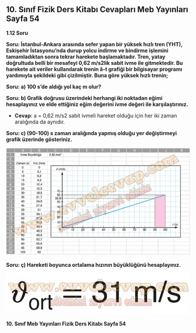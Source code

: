 ## 10. Sınıf Fizik Ders Kitabı Cevapları Meb Yayınları Sayfa 54

**1.12 Soru**

**Soru: İstanbul-Ankara arasında sefer yapan bir yüksek hızlı tren (YHT), Eskişehir İstasyonu’nda durup yolcu indirme ve bindirme işlemini tamamladıktan sonra tekrar harekete başlamaktadır. Tren, yatay doğrultuda belli bir mesafeyi 0,62 m/s2lik sabit ivme ile gitmektedir. Bu harekete ait veriler kullanılarak trenin â-t grafiği bir bilgisayar programı yardımıyla şekildeki gibi çizilmiştir. Buna göre yüksek hızlı trenin;**

**Soru: a) 100 s’de aldığı yol kaç m olur?**

**Soru: b) Grafik doğrusu üzerindeki herhangi iki noktadan eğimi hesaplayınız ve elde ettiğiniz eğim değerini ivme değeri ile karşılaştırınız.**

* **Cevap**: a = 0,62 m/s2 sabit ivmeli hareket olduğu için her iki zaman aralığında da aynıdır.

**Soru: c) (90-100) s zaman aralığında yapmış olduğu yer değiştirmeyi grafik üzerinde gösteriniz.**

![](./image1.webp)

**Soru: ç) Hareketi boyunca ortalama hızının büyüklüğünü hesaplayınız.**

![](./image2.webp)

**10. Sınıf Meb Yayınları Fizik Ders Kitabı Sayfa 54**